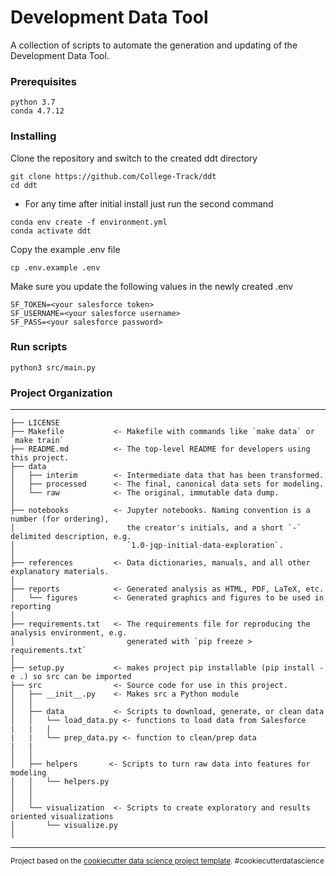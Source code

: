 Development Data Tool
==============================

A collection of scripts to automate the generation and updating of the Development Data Tool.

### Prerequisites

```
python 3.7
conda 4.7.12
```


### Installing
Clone the repository and switch to the created ddt directory
```
git clone https://github.com/College-Track/ddt
cd ddt
```

* For any time after initial install just run the second command
```
conda env create -f environment.yml
conda activate ddt
```

Copy the example .env file
```
cp .env.example .env
```

Make sure you update the following values in the newly created .env
```
SF_TOKEN=<your salesforce token>
SF_USERNAME=<your salesforce username>
SF_PASS=<your salesforce password>
```

### Run scripts

``` 
python3 src/main.py
```


### Project Organization
------------

    ├── LICENSE
    ├── Makefile           <- Makefile with commands like `make data` or `make train`
    ├── README.md          <- The top-level README for developers using this project.
    ├── data
    │   ├── interim        <- Intermediate data that has been transformed.
    │   ├── processed      <- The final, canonical data sets for modeling.
    │   └── raw            <- The original, immutable data dump.
    │
    ├── notebooks          <- Jupyter notebooks. Naming convention is a number (for ordering),
    │                         the creator's initials, and a short `-` delimited description, e.g.
    │                         `1.0-jqp-initial-data-exploration`.
    │
    ├── references         <- Data dictionaries, manuals, and all other explanatory materials.
    │
    ├── reports            <- Generated analysis as HTML, PDF, LaTeX, etc.
    │   └── figures        <- Generated graphics and figures to be used in reporting
    │
    ├── requirements.txt   <- The requirements file for reproducing the analysis environment, e.g.
    │                         generated with `pip freeze > requirements.txt`
    │
    ├── setup.py           <- makes project pip installable (pip install -e .) so src can be imported
    ├── src                <- Source code for use in this project.
    │   ├── __init__.py    <- Makes src a Python module
    │   │
    │   ├── data           <- Scripts to download, generate, or clean data
    │   │   └── load_data.py <- functions to load data from Salesforce
    |   |   |
    |   |   └── prep_data.py <- function to clean/prep data 
    |   |
    │   │
    │   ├── helpers       <- Scripts to turn raw data into features for modeling
    │   │   └── helpers.py
    │   │
    │   │
    │   └── visualization  <- Scripts to create exploratory and results oriented visualizations
    │       └── visualize.py
    │


--------

<p><small>Project based on the <a target="_blank" href="https://drivendata.github.io/cookiecutter-data-science/">cookiecutter data science project template</a>. #cookiecutterdatascience</small></p>
